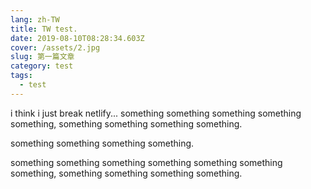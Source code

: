 ```yaml
---
lang: zh-TW
title: TW test.
date: 2019-08-10T08:28:34.603Z
cover: /assets/2.jpg
slug: 第一篇文章
category: test
tags:
  - test
---
```

i think i just break netlify... something something something something something, something something something something.

something something something something.

something something something something something something something,
something something something something.